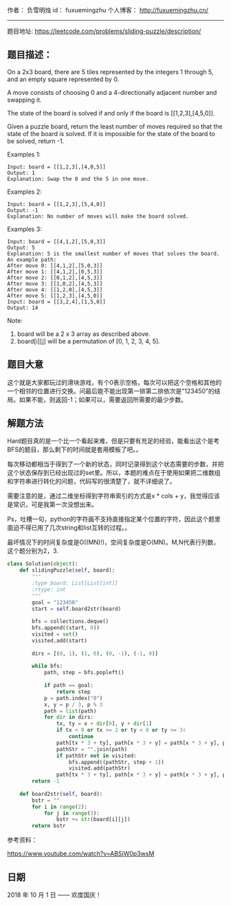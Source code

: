 作者： 		负雪明烛 
id：				fuxuemingzhu
个人博客：	http://fuxuemingzhu.cn/

---

题目地址: https://leetcode.com/problems/sliding-puzzle/description/

## 题目描述：

On a 2x3 board, there are 5 tiles represented by the integers 1 through 5, and an empty square represented by 0.

A move consists of choosing 0 and a 4-directionally adjacent number and swapping it.

The state of the board is solved if and only if the board is [[1,2,3],[4,5,0]].

Given a puzzle board, return the least number of moves required so that the state of the board is solved. If it is impossible for the state of the board to be solved, return -1.

Examples 1:

    Input: board = [[1,2,3],[4,0,5]]
    Output: 1
    Explanation: Swap the 0 and the 5 in one move.

Examples 2:

    Input: board = [[1,2,3],[5,4,0]]
    Output: -1
    Explanation: No number of moves will make the board solved.

Examples 3:

    Input: board = [[4,1,2],[5,0,3]]
    Output: 5
    Explanation: 5 is the smallest number of moves that solves the board.
    An example path:
    After move 0: [[4,1,2],[5,0,3]]
    After move 1: [[4,1,2],[0,5,3]]
    After move 2: [[0,1,2],[4,5,3]]
    After move 3: [[1,0,2],[4,5,3]]
    After move 4: [[1,2,0],[4,5,3]]
    After move 5: [[1,2,3],[4,5,0]]
    Input: board = [[3,2,4],[1,5,0]]
    Output: 14

Note:

1. board will be a 2 x 3 array as described above.
1. board[i][j] will be a permutation of [0, 1, 2, 3, 4, 5].

## 题目大意

这个就是大家都玩过的滑块游戏，有个0表示空格，每次可以把这个空格和其他的一个相邻的位置进行交换。问最后能不能出现第一排第二排依次是"123450"的结局。如果不能，则返回-1；如果可以，需要返回所需要的最少步数。

## 解题方法

Hard题目真的是一个比一个看起来难，但是只要有充足的经验，能看出这个是考BFS的题目，那么剩下的时间就是套用模板了吧。。

每次移动都相当于得到了一个新的状态，同时记录得到这个状态需要的步数，并把这个状态保存到已经出现过的set里。所以，本题的难点在于使用如果把二维数组和字符串进行转化的问题，代码写的很清楚了，就不详细说了。

需要注意的是，通过二维坐标得到字符串索引的方式是x * cols + y，我觉得应该是常识，可是我第一次没想出来。

Ps，吐槽一句，python的字符画不支持直接指定某个位置的字符，因此这个题里面迫不得已用了几次string和list互转的过程。。

最坏情况下的时间复杂度是O((MN)!)，空间复杂度是O(MN)。M,N代表行列数，这个题分别为2，3.

```python
class Solution(object):
    def slidingPuzzle(self, board):
        """
        :type board: List[List[int]]
        :rtype: int
        """
        goal = "123450"
        start = self.board2str(board)
        
        bfs = collections.deque()
        bfs.append((start, 0))
        visited = set()
        visited.add(start)
        
        dirs = [(0, 1), (1, 0), (0, -1), (-1, 0)]
        
        while bfs:
            path, step = bfs.popleft()
            
            if path == goal:
                return step
            p = path.index("0")
            x, y = p / 3, p % 3
            path = list(path)
            for dir in dirs:
                tx, ty = x + dir[0], y + dir[1]
                if tx < 0 or tx >= 2 or ty < 0 or ty >= 3:
                    continue
                path[tx * 3 + ty], path[x * 3 + y] = path[x * 3 + y], path[tx * 3 + ty]
                pathStr = "".join(path)
                if pathStr not in visited:
                    bfs.append((pathStr, step + 1))
                    visited.add(pathStr)
                path[tx * 3 + ty], path[x * 3 + y] = path[x * 3 + y], path[tx * 3 + ty]
        return -1
    
    def board2str(self, board):
        bstr = ""
        for i in range(2):
            for j in range(3):
                bstr += str(board[i][j])
        return bstr
```

参考资料：

https://www.youtube.com/watch?v=ABSjW0p3wsM

## 日期

2018 年 10 月 1 日 —— 欢度国庆！


  [1]: https://blog.csdn.net/fuxuemingzhu/article/details/82917037
